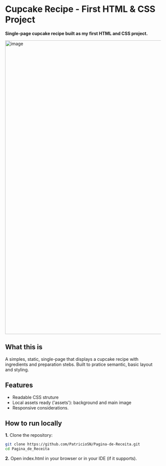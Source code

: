 # Cupcake Recipe - First HTML & CSS Project

**Single-page cupcake recipe built as my first HTML and CSS project.**

<img width="1755" height="947" alt="image" src="https://github.com/user-attachments/assets/36a1dd38-0064-4b82-b7e8-12b6e8a8a851" />

## What this is
A simples, static, single-page that displays a cupcake recipe with ingredients and preparation stebs. Built to pratice semantic, basic layout and styling.

## Features

- Readable CSS struture
- Local assets ready ('assets\'): background and main image
- Responsive considerations.

## How to run locally

**1.** Clone the repository:
  ```bash
  git clone https://github.com/PatricioSN/Pagina-de-Receita.git
  cd Pagina_de_Receita
  ```
**2.** Open index.html in your browser or in your IDE (if it supports).
